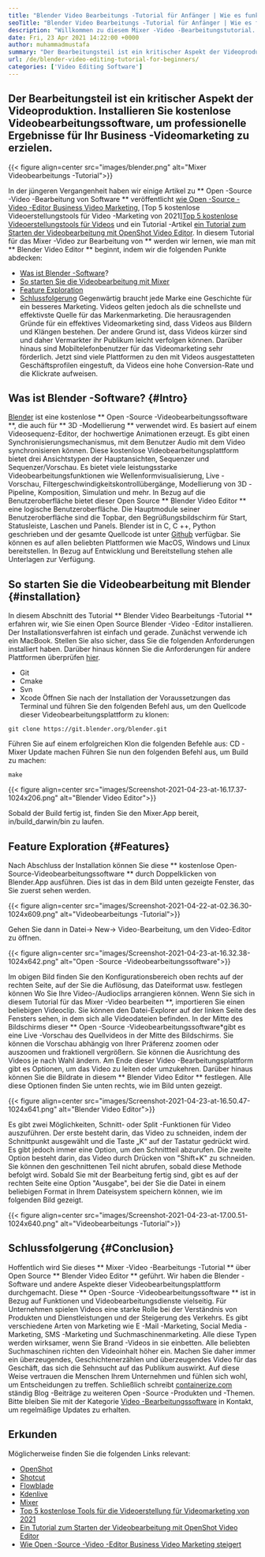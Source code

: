 ```yaml
---
title: "Blender Video Bearbeitungs -Tutorial für Anfänger | Wie es funktioniert" 
seoTitle: "Blender Video Bearbeitungs -Tutorial für Anfänger | Wie es funktioniert" 
description: "Willkommen zu diesem Mixer -Video -Bearbeitungstutorial. Blender ist Open-Source, bietet Effekte, Animationen, Filter, Live-Vorschau und Unterstützung für das Hinzufügen von Bildern." 
date: Fri, 23 Apr 2021 14:22:00 +0000
author: muhammadmustafa
summary: "Der Bearbeitungsteil ist ein kritischer Aspekt der Videoproduktion. Installieren Sie kostenlose Videobearbeitungssoftware, um professionelle Ergebnisse für Ihr Business -Videomarketing zu erzielen." 
url: /de/blender-video-editing-tutorial-for-beginners/
categories: ['Video Editing Software']
---
```


## Der Bearbeitungsteil ist ein kritischer Aspekt der Videoproduktion. Installieren Sie kostenlose Videobearbeitungssoftware, um professionelle Ergebnisse für Ihr Business -Videomarketing zu erzielen.

{{< figure align=center src="images/blender.png" alt="Mixer Videobearbeitungs -Tutorial">}}

In der jüngeren Vergangenheit haben wir einige Artikel zu ** Open -Source -Video -Bearbeitung von Software ** veröffentlicht [wie Open -Source -Video -Editor Business Video Marketing][1], [Top 5 kostenlose Videoerstellungstools für Video -Marketing von 2021][Top 5 kostenlose Videoerstellungstools für Videos][ 2] und ein Tutorial -Artikel [ein Tutorial zum Starten der Videobearbeitung mit OpenShot Video Editor][3]. In diesem Tutorial für das Mixer -Video zur Bearbeitung von ** werden wir lernen, wie man mit ** Blender Video Editor ** beginnt, indem wir die folgenden Punkte abdecken:
  * [Was ist Blender -Software][4]?
  * [So starten Sie die Videobearbeitung mit Mixer][5]
  * [Feature Exploration][6]
  * [Schlussfolgerung][7]
Gegenwärtig braucht jede Marke eine Geschichte für ein besseres Marketing. Videos gelten jedoch als die schnellste und effektivste Quelle für das Markenmarketing. Die herausragenden Gründe für ein effektives Videomarketing sind, dass Videos aus Bildern und Klängen bestehen. Der andere Grund ist, dass Videos kürzer sind und daher Vermarkter ihr Publikum leicht verfolgen können. Darüber hinaus sind Mobiltelefonbenutzer für das Videomarketing sehr förderlich. Jetzt sind viele Plattformen zu den mit Videos ausgestatteten Geschäftsprofilen eingestuft, da Videos eine hohe Conversion-Rate und die Klickrate aufweisen.

## Was ist Blender -Software? {#Intro}
[Blender][8] ist eine kostenlose ** Open -Source -Videobearbeitungssoftware **, die auch für ** 3D -Modellierung ** verwendet wird. Es basiert auf einem Videosequenz-Editor, der hochwertige Animationen erzeugt. Es gibt einen Synchronisierungsmechanismus, mit dem Benutzer Audio mit dem Video synchronisieren können. Diese kostenlose Videobearbeitungsplattform bietet drei Ansichtstypen der Hauptansichten, Sequenzer und Sequenzer/Vorschau. Es bietet viele leistungsstarke Videobearbeitungsfunktionen wie Wellenformvisualisierung, Live -Vorschau, Filtergeschwindigkeitskontrollübergänge, Modellierung von 3D -Pipeline, Komposition, Simulation und mehr.
In Bezug auf die Benutzeroberfläche bietet dieser Open Source ** Blender Video Editor ** eine logische Benutzeroberfläche. Die Hauptmodule seiner Benutzeroberfläche sind die Topbar, den Begrüßungsbildschirm für Start, Statusleiste, Laschen und Panels. Blender ist in C, C ++, Python geschrieben und der gesamte Quellcode ist unter [Github][9] verfügbar. Sie können es auf allen beliebten Plattformen wie MacOS, Windows und Linux bereitstellen. In Bezug auf Entwicklung und Bereitstellung stehen alle Unterlagen zur Verfügung.

## So starten Sie die Videobearbeitung mit Blender {#installation}
In diesem Abschnitt des Tutorial ** Blender Video Bearbeitungs -Tutorial ** erfahren wir, wie Sie einen Open Source Blender -Video -Editor installieren. Der Installationsverfahren ist einfach und gerade. Zunächst verwende ich ein MacBook. Stellen Sie also sicher, dass Sie die folgenden Anforderungen installiert haben. Darüber hinaus können Sie die Anforderungen für andere Plattformen überprüfen [hier][10].
  * Git
  * Cmake
  * Svn
  * Xcode
Öffnen Sie nach der Installation der Voraussetzungen das Terminal und führen Sie den folgenden Befehl aus, um den Quellcode dieser Videobearbeitungsplattform zu klonen:
```
git clone https://git.blender.org/blender.git
```
Führen Sie auf einem erfolgreichen Klon die folgenden Befehle aus:
CD -Mixer
Update machen
Führen Sie nun den folgenden Befehl aus, um Build zu machen:
```
make
```

{{< figure align=center src="images/Screenshot-2021-04-23-at-16.17.37-1024x206.png" alt="Blender Video Editor">}}

Sobald der Build fertig ist, finden Sie den Mixer.App bereit, in/build_darwin/bin zu laufen.

## Feature Exploration {#Features}
Nach Abschluss der Installation können Sie diese ** kostenlose Open-Source-Videobearbeitungssoftware ** durch Doppelklicken von Blender.App ausführen. Dies ist das in dem Bild unten gezeigte Fenster, das Sie zuerst sehen werden.

{{< figure align=center src="images/Screenshot-2021-04-22-at-02.36.30-1024x609.png" alt="Videobearbeitungs -Tutorial">}}

Gehen Sie dann in Datei-> New-> Video-Bearbeitung, um den Video-Editor zu öffnen.

{{< figure align=center src="images/Screenshot-2021-04-23-at-16.32.38-1024x642.png" alt="Open -Source -Videobearbeitungssoftware">}}

Im obigen Bild finden Sie den Konfigurationsbereich oben rechts auf der rechten Seite, auf der Sie die Auflösung, das Dateiformat usw. festlegen können Wo Sie Ihre Video-/Audioclips arrangieren können.
Wenn Sie sich in diesem Tutorial für das Mixer -Video bearbeiten **, importieren Sie einen beliebigen Videoclip. Sie können den Datei-Explorer auf der linken Seite des Fensters sehen, in dem sich alle Videodateien befinden. In der Mitte des Bildschirms dieser ** Open -Source -Videobearbeitungssoftware*gibt es eine Live -Vorschau des Quellvideos in der Mitte des Bildschirms. Sie können die Vorschau abhängig von Ihrer Präferenz zoomen oder auszoomen und fraktionell vergrößern. Sie können die Ausrichtung des Videos je nach Wahl ändern. Am Ende dieser Video -Bearbeitungsplattform gibt es Optionen, um das Video zu leiten oder umzukehren. Darüber hinaus können Sie die Bildrate in diesem ** Blender Video Editor ** festlegen. Alle diese Optionen finden Sie unten rechts, wie im Bild unten gezeigt.

{{< figure align=center src="images/Screenshot-2021-04-23-at-16.50.47-1024x641.png" alt="Blender Video Editor">}}

Es gibt zwei Möglichkeiten, Schnitt- oder Split -Funktionen für Video auszuführen. Der erste besteht darin, das Video zu schneiden, indem der Schnittpunkt ausgewählt und die Taste „K“ auf der Tastatur gedrückt wird. Es gibt jedoch immer eine Option, um den Schnittteil abzurufen. Die zweite Option besteht darin, das Video durch Drücken von "Shift+K" zu schneiden. Sie können den geschnittenen Teil nicht abrufen, sobald diese Methode befolgt wird. Sobald Sie mit der Bearbeitung fertig sind, gibt es auf der rechten Seite eine Option "Ausgabe", bei der Sie die Datei in einem beliebigen Format in Ihrem Dateisystem speichern können, wie im folgenden Bild gezeigt.

{{< figure align=center src="images/Screenshot-2021-04-23-at-17.00.51-1024x640.png" alt="Videobearbeitungs -Tutorial">}}


## Schlussfolgerung {#Conclusion}
Hoffentlich wird Sie dieses ** Mixer -Video -Bearbeitungs -Tutorial ** über Open Source ** Blender Video Editor ** geführt. Wir haben die Blender -Software und andere Aspekte dieser Videobearbeitungsplattform durchgemacht. Diese ** Open -Source -Videobearbeitungssoftware ** ist in Bezug auf Funktionen und Videobearbeitungsdienste vielseitig. Für Unternehmen spielen Videos eine starke Rolle bei der Verständnis von Produkten und Dienstleistungen und der Steigerung des Verkehrs. Es gibt verschiedene Arten von Marketing wie E -Mail -Marketing, Social Media -Marketing, SMS -Marketing und Suchmaschinenmarketing. Alle diese Typen werden wirksamer, wenn Sie Brand -Videos in sie einbetten. Alle beliebten Suchmaschinen richten den Videoinhalt höher ein. Machen Sie daher immer ein überzeugendes, Geschichtenerzählen und überzeugendes Video für das Geschäft, das sich die Sehnsucht auf das Publikum auswirkt. Auf diese Weise vertrauen die Menschen Ihrem Unternehmen und fühlen sich wohl, um Entscheidungen zu treffen.
Schließlich schreibt [containerize.com][11] ständig Blog -Beiträge zu weiteren Open -Source -Produkten und -Themen. Bitte bleiben Sie mit der Kategorie [Video -Bearbeitungssoftware][12] in Kontakt, um regelmäßige Updates zu erhalten.

## Erkunden
Möglicherweise finden Sie die folgenden Links relevant:
  * [OpenShot][13]
  * [Shotcut][14]
  * [Flowblade][15]
  * [Kdenlive][16]
  * [Mixer][8]
  * [Top 5 kostenlose Tools für die Videoerstellung für Videomarketing von 2021][2]
  * [Ein Tutorial zum Starten der Videobearbeitung mit OpenShot Video Editor][3]
  * [Wie Open -Source -Video -Editor Business Video Marketing steigert][1]

  
[1]: https://blog.containerize.com/video-editing-software/how-video-editing-software-improves-business-video-marketing/
[2]: https://blog.containerize.com/video-editing-software/top-5-open-source-video-editor-software-for-video-marketing/
[3]: https://blog.containerize.com/video-editing-software/openshot-video-editor-tutorial-for-beginners-open-source/
[4]: #intro
[5]: #Installation
[6]: #features
[7]: #Conclusion
[8]: https://products.containerize.com/video-editing-software/blender
[9]: https://github.com/blender/blender
[10]: https://wiki.blender.org/wiki/Building_Blender
[11]: https://www.containerize.com/
[12]: https://products.containerize.com/video-editing-software
[13]: https://products.containerize.com/video-editing-software/openshot
[14]: https://products.containerize.com/video-editing-software/shotcut
[15]: https://products.containerize.com/video-editing-software/flowblade
[16]: https://products.containerize.com/video-editing-software/kdenlive

